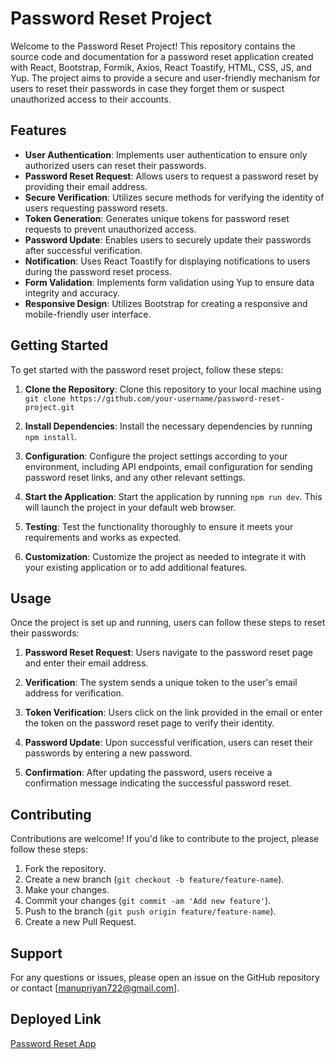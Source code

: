 # Password Reset Project

Welcome to the Password Reset Project! This repository contains the source code and documentation for a password reset application created with React, Bootstrap, Formik, Axios, React Toastify, HTML, CSS, JS, and Yup. The project aims to provide a secure and user-friendly mechanism for users to reset their passwords in case they forget them or suspect unauthorized access to their accounts.

## Features

- **User Authentication**: Implements user authentication to ensure only authorized users can reset their passwords.
- **Password Reset Request**: Allows users to request a password reset by providing their email address.
- **Secure Verification**: Utilizes secure methods for verifying the identity of users requesting password resets.
- **Token Generation**: Generates unique tokens for password reset requests to prevent unauthorized access.
- **Password Update**: Enables users to securely update their passwords after successful verification.
- **Notification**: Uses React Toastify for displaying notifications to users during the password reset process.
- **Form Validation**: Implements form validation using Yup to ensure data integrity and accuracy.
- **Responsive Design**: Utilizes Bootstrap for creating a responsive and mobile-friendly user interface.

## Getting Started

To get started with the password reset project, follow these steps:

1. **Clone the Repository**: Clone this repository to your local machine using `git clone https://github.com/your-username/password-reset-project.git`

2. **Install Dependencies**: Install the necessary dependencies by running `npm install`.

3. **Configuration**: Configure the project settings according to your environment, including API endpoints, email configuration for sending password reset links, and any other relevant settings.

4. **Start the Application**: Start the application by running `npm run dev`. This will launch the project in your default web browser.

5. **Testing**: Test the functionality thoroughly to ensure it meets your requirements and works as expected.

6. **Customization**: Customize the project as needed to integrate it with your existing application or to add additional features.

## Usage

Once the project is set up and running, users can follow these steps to reset their passwords:

1. **Password Reset Request**: Users navigate to the password reset page and enter their email address.
2. **Verification**: The system sends a unique token to the user's email address for verification.

3. **Token Verification**: Users click on the link provided in the email or enter the token on the password reset page to verify their identity.

4. **Password Update**: Upon successful verification, users can reset their passwords by entering a new password.

5. **Confirmation**: After updating the password, users receive a confirmation message indicating the successful password reset.

## Contributing

Contributions are welcome! If you'd like to contribute to the project, please follow these steps:

1. Fork the repository.
2. Create a new branch (`git checkout -b feature/feature-name`).
3. Make your changes.
4. Commit your changes (`git commit -am 'Add new feature'`).
5. Push to the branch (`git push origin feature/feature-name`).
6. Create a new Pull Request.

## Support

For any questions or issues, please open an issue on the GitHub repository or contact [manupriyan722@gmail.com].

## Deployed Link

[Password Reset App](https://manu-password-reset.netlify.app/)
